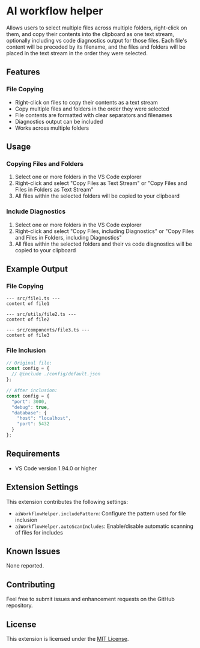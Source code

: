 # AI workflow helper

Allows users to select multiple files across multiple folders, right-click on them, and copy their contents into the clipboard as one text stream, optionally including vs code diagnostics output for those files. Each file's content will be preceded by its filename, and the files and folders will be placed in the text stream in the order they were selected.

## Features

### File Copying
- Right-click on files to copy their contents as a text stream
- Copy multiple files and folders in the order they were selected
- File contents are formatted with clear separators and filenames
- Diagnostics output can be included
- Works across multiple folders

## Usage

### Copying Files and Folders
1. Select one or more folders in the VS Code explorer
2. Right-click and select "Copy Files as Text Stream" or "Copy Files and Files in Folders as Text Stream"
3. All files within the selected folders will be copied to your clipboard

### Include Diagnostics
1. Select one or more folders in the VS Code explorer
2. Right-click and select "Copy Files, including Diagnostics" or "Copy Files and Files in Folders, including Diagnostics"
3. All files within the selected folders and their vs code diagnostics will be copied to your clipboard

## Example Output

### File Copying
```
--- src/file1.ts ---
content of file1

--- src/utils/file2.ts ---
content of file2

--- src/components/file3.ts ---
content of file3
```

### File Inclusion
```typescript
// Original file:
const config = {
  // @include ./config/default.json
};

// After inclusion:
const config = {
  "port": 3000,
  "debug": true,
  "database": {
    "host": "localhost",
    "port": 5432
  }
};
```

## Requirements
- VS Code version 1.94.0 or higher

## Extension Settings
This extension contributes the following settings:
* `aiWorkflowHelper.includePattern`: Configure the pattern used for file inclusion
* `aiWorkflowHelper.autoScanIncludes`: Enable/disable automatic scanning of files for includes

## Known Issues
None reported.

## Contributing
Feel free to submit issues and enhancement requests on the GitHub repository.

## License
This extension is licensed under the [MIT License](LICENSE).
